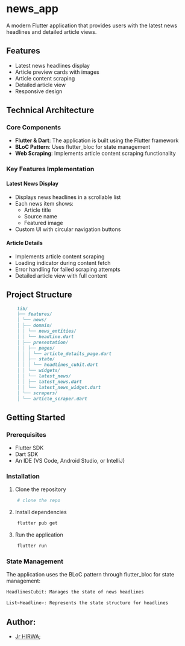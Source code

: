 # news_app

A modern Flutter application that provides users with the latest news headlines and detailed article views.

## Features

- Latest news headlines display
- Article preview cards with images
- Article content scraping
- Detailed article view
- Responsive design

## Technical Architecture

### Core Components

- **Flutter & Dart**: The application is built using the Flutter framework
- **BLoC Pattern**: Uses flutter_bloc for state management
- **Web Scraping**: Implements article content scraping functionality

### Key Features Implementation

#### Latest News Display
- Displays news headlines in a scrollable list
- Each news item shows:
  - Article title
  - Source name
  - Featured image
- Custom UI with circular navigation buttons

#### Article Details
- Implements article content scraping
- Loading indicator during content fetch
- Error handling for failed scraping attempts
- Detailed article view with full content

## Project Structure


```md
    lib/
    ├── features/
    │ └── news/
    │ ├── domain/
    │ │ └── news_entities/
    │ │ └── headline.dart
    │ ├── presentation/
    │ │ ├── pages/
    │ │ │ └── article_details_page.dart
    │ │ ├── state/
    │ │ │ └── headlines_cubit.dart
    │ │ └── widgets/
    │ │ └── latest_news/
    │ │ ├── latest_news.dart
    │ │ └── latest_news_widget.dart
    │ └── scrapers/
    │ └── article_scraper.dart
```


## Getting Started

### Prerequisites

- Flutter SDK
- Dart SDK
- An IDE (VS Code, Android Studio, or IntelliJ)

### Installation

1. Clone the repository
```bash
    # clone the repo
```

2. Install dependencies

```bash
    flutter pub get
```


3. Run the application

```bash
    flutter run
```

### State Management
The application uses the BLoC pattern through flutter_bloc for state management:

```bash
HeadlinesCubit: Manages the state of news headlines

List<Headline>: Represents the state structure for headlines
```

## Author:
- [Jr HIRWA](https://github.com/HIRWA13);